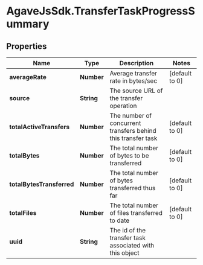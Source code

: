 # AgaveJsSdk.TransferTaskProgressSummary

## Properties
Name | Type | Description | Notes
------------ | ------------- | ------------- | -------------
**averageRate** | **Number** | Average transfer rate in bytes/sec | [default to 0]
**source** | **String** | The source URL of the transfer operation | 
**totalActiveTransfers** | **Number** | The number of concurrent transfers behind this transfer task | [default to 0]
**totalBytes** | **Number** | The total number of bytes to be transferred | [default to 0]
**totalBytesTransferred** | **Number** | The total number of bytes transferred thus far | [default to 0]
**totalFiles** | **Number** | The total number of files transferred to date | [default to 0]
**uuid** | **String** | The id of the transfer task associated with this object | 


